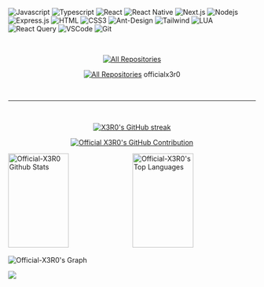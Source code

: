 ![Javascript](https://img.shields.io/badge/Javascript-F0DB4F?style=for-the-badge&labelColor=black&logo=javascript&logoColor=F0DB4F)
![Typescript](https://img.shields.io/badge/Typescript-007acc?style=for-the-badge&labelColor=black&logo=typescript&logoColor=007acc)
![React](https://img.shields.io/badge/-React-61DBFB?style=for-the-badge&labelColor=black&logo=react&logoColor=61DBFB)
![React Native](https://img.shields.io/badge/React_Native-20232A?style=for-the-badge&logo=react&logoColor=61DAFB)
![Next.js](https://img.shields.io/badge/next.js-000000?style=for-the-badge&logo=nextdotjs&logoColor=white)
![Nodejs](https://img.shields.io/badge/Nodejs-3C873A?style=for-the-badge&labelColor=black&logo=node.js&logoColor=3C873A)
![Express.js](https://img.shields.io/badge/Express.js-000000?style=for-the-badge&logo=express&logoColor=white)
![HTML](https://img.shields.io/badge/HTML5-E34F26?style=for-the-badge&logo=html5&logoColor=white)
![CSS3](https://img.shields.io/badge/CSS3-1572B6?style=for-the-badge&logo=css3&logoColor=white)
![Ant-Design](https://img.shields.io/badge/AntDesign-0170FE?style=for-the-badge&logo=antdesign&logoColor=white)
![Tailwind](https://img.shields.io/badge/Tailwind_CSS-092749?style=for-the-badge&logo=tailwindcss&logoColor=06B6D4&labelColor=000000)
![LUA](https://img.shields.io/badge/lua-E34F26?style=for-the-badge&logo=lua&logoColor=white)
![React Query](https://img.shields.io/badge/-React_Query-FF4154?style=for-the-badge&logo=react%20query&logoColor=white)
![VSCode](https://img.shields.io/badge/Visual_Studio-0078d7?style=for-the-badge&logo=visual%20studio&logoColor=white)
![Git](https://img.shields.io/badge/Git-F05032?style=for-the-badge&logo=git&logoColor=white)

<br/>

<p align="center">
  <a href="https://github.com/Official-X3R0?tab=repositories" target="_blank"><img alt="All Repositories" title="All Repositories" src="https://img.shields.io/badge/-All%20Repos-2962FF?style=for-the-badge&logo=koding&logoColor=white"/></a>
</p>

<p align="center">
  <a href="" target="_blank"><img alt="All Repositories" title="All Repositories" src="https://img.shields.io/badge/Discord-F05032?style=for-the-badge&logo=git&logoColor=white"/></a>
  officialx3r0
</p>

<br/>
<hr/>
<br/>

<p align="center">
  <a href="https://github.com/Official-X3R0">
    <img src="https://github-readme-streak-stats.herokuapp.com/?user=Official-X3R0&theme=radical&border=7F3FBF&background=0D1117" alt="X3R0's GitHub streak"/>
  </a>
</p>

<p align="center">
  <a href="https://github.com/Official-X3R0">
    <img src="https://github-profile-summary-cards.vercel.app/api/cards/profile-details?username=Official-X3R0&theme=radical" alt="Official X3R0's GitHub Contribution"/>
  </a>
</p>

<a> 
    <a href="https://github.com/Official-X3R0"><img alt="Official-X3R0 Github Stats" src="https://denvercoder1-github-readme-stats.vercel.app/api?username=Official-X3R0&show_icons=true&count_private=true&theme=react&border_color=7F3FBF&bg_color=0D1117&title_color=F85D7F&icon_color=F8D866" height="192px" width="49.5%"/></a>
  <a href="https://github.com/Official-X3R0"><img alt="Official-X3R0's Top Languages" src="https://denvercoder1-github-readme-stats.vercel.app/api/top-langs/?username=Official-X3R0&langs_count=8&layout=compact&theme=react&border_color=7F3FBF&bg_color=0D1117&title_color=F85D7F&icon_color=F8D866" height="192px" width="49.5%"/></a>
  <br/>
</a>


![Official-X3R0's Graph](https://github-readme-activity-graph.vercel.app/graph?username=Official-X3R0&custom_title=Official%20X3R0's%20GitHub%20Activity%20Graph&bg_color=0D1117&color=7F3FBF&line=7F3FBF&point=7F3FBF&area_color=FFFFFF&title_color=FFFFFF&area=true)

![](https://komarev.com/ghpvc/?username=Official-X3R0)
